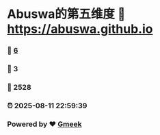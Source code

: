 # Abuswa的第五维度 :link: https://abuswa.github.io 
### :page_facing_up: [6](https://abuswa.github.io/tag.html) 
### :speech_balloon: 3 
### :hibiscus: 2528 
### :alarm_clock: 2025-08-11 22:59:39 
### Powered by :heart: [Gmeek](https://github.com/Meekdai/Gmeek)
